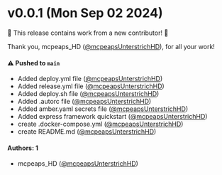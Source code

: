 # v0.0.1 (Mon Sep 02 2024)

:tada: This release contains work from a new contributor! :tada:

Thank you, mcpeaps_HD ([@mcpeapsUnterstrichHD](https://github.com/mcpeapsUnterstrichHD)), for all your work!

#### ⚠️ Pushed to `main`

- Added deploy.yml file ([@mcpeapsUnterstrichHD](https://github.com/mcpeapsUnterstrichHD))
- Added release.yml file ([@mcpeapsUnterstrichHD](https://github.com/mcpeapsUnterstrichHD))
- Added deploy.sh file ([@mcpeapsUnterstrichHD](https://github.com/mcpeapsUnterstrichHD))
- Added .autorc file ([@mcpeapsUnterstrichHD](https://github.com/mcpeapsUnterstrichHD))
- Added amber.yaml secrets file ([@mcpeapsUnterstrichHD](https://github.com/mcpeapsUnterstrichHD))
- Added express framework quickstart ([@mcpeapsUnterstrichHD](https://github.com/mcpeapsUnterstrichHD))
- create .docker-compose.yml ([@mcpeapsUnterstrichHD](https://github.com/mcpeapsUnterstrichHD))
- create README.md ([@mcpeapsUnterstrichHD](https://github.com/mcpeapsUnterstrichHD))

#### Authors: 1

- mcpeaps_HD ([@mcpeapsUnterstrichHD](https://github.com/mcpeapsUnterstrichHD))
